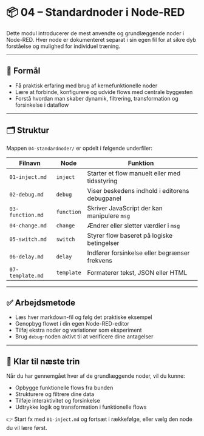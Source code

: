 # 📦 04 – Standardnoder i Node-RED

Dette modul introducerer de mest anvendte og grundlæggende noder i Node-RED. Hver node er dokumenteret separat i sin egen fil for at sikre dyb forståelse og mulighed for individuel træning.

---

## 🎯 Formål
- Få praktisk erfaring med brug af kernefunktionelle noder
- Lære at forbinde, konfigurere og udvide flows med centrale byggesten
- Forstå hvordan man skaber dynamik, filtrering, transformation og forsinkelse i dataflow

---

## 🗂️ Struktur
Mappen `04-standardnoder/` er opdelt i følgende underfiler:

| Filnavn             | Node             | Funktion                                               |
|---------------------|------------------|--------------------------------------------------------|
| `01-inject.md`      | `inject`         | Starter et flow manuelt eller med tidsstyring         |
| `02-debug.md`       | `debug`          | Viser beskedens indhold i editorens debugpanel        |
| `03-function.md`    | `function`       | Skriver JavaScript der kan manipulere `msg`           |
| `04-change.md`      | `change`         | Ændrer eller sletter værdier i `msg`                  |
| `05-switch.md`      | `switch`         | Styrer flow baseret på logiske betingelser            |
| `06-delay.md`       | `delay`          | Indfører forsinkelse eller begrænser frekvens          |
| `07-template.md`    | `template`       | Formaterer tekst, JSON eller HTML                     |

---

## ✅ Arbejdsmetode
- Læs hver markdown-fil og følg det praktiske eksempel
- Genopbyg flowet i din egen Node-RED-editor
- Tilføj ekstra noder og variationer som eksperiment
- Brug `debug`-noden aktivt til at verificere dine antagelser

---

## 🧠 Klar til næste trin
Når du har gennemgået hver af de grundlæggende noder, vil du kunne:

- Opbygge funktionelle flows fra bunden
- Strukturere og filtrere dine data
- Tilføje interaktivitet og forsinkelse
- Udtrykke logik og transformation i funktionelle flows

👉 Start fx med `01-inject.md` og fortsæt i rækkefølge, eller vælg den node du vil lære først.